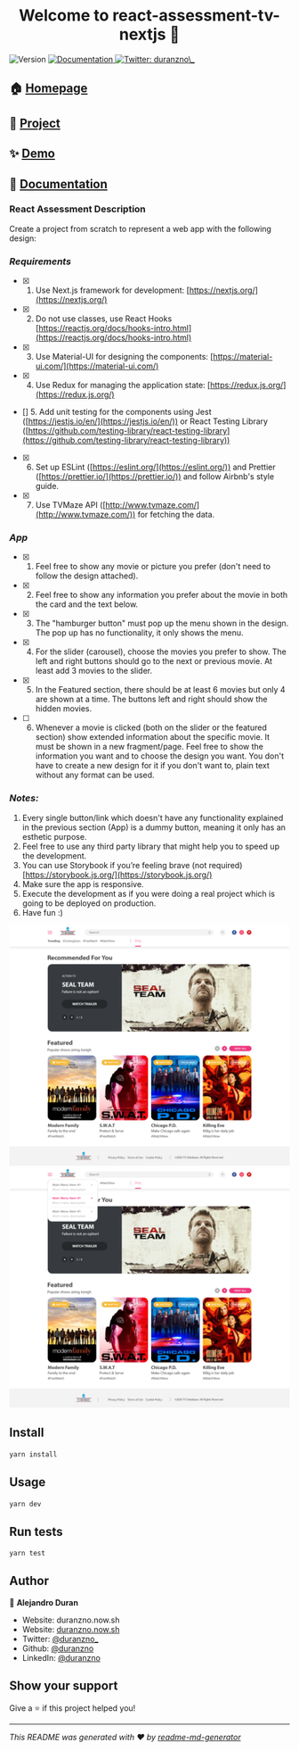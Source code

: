 <h1 align="center">Welcome to react-assessment-tv-nextjs 👋</h1>
<p>
  <img alt="Version" src="https://img.shields.io/badge/version-0.1.0-blue.svg?cacheSeconds=2592000" />
  <a href="www.google.com" target="_blank">
    <img alt="Documentation" src="https://img.shields.io/badge/documentation-yes-brightgreen.svg" />
  </a>
  <a href="https://twitter.com/duranzno\_" target="_blank">
    <img alt="Twitter: duranzno\_" src="https://img.shields.io/twitter/follow/duranzno_.svg?style=social" />
  </a>
</p>

## 🏠 [Homepage](https://github.com/Duranzno/react-assessment-tv-nextjs)

## 🚧 [Project](https://github.com/Duranzno/react-assessment-tv-nextjs/projects/1?fullscreen=true)

## ✨ [Demo](https://react-assessment-tv-nextjs.now.sh/)

## 📝 [Documentation](https://duranzno.github.io/react-assessment-tv-nextjs/)

### React Assessment Description

Create a project from scratch to represent a web app with the following design:

### _Requirements_

- [x] 1. Use Next.js framework for development: [https://nextjs.org/](https://nextjs.org/)

- [x] 2. Do not use classes, use React Hooks [https://reactjs.org/docs/hooks-intro.html](https://reactjs.org/docs/hooks-intro.html)
- [x] 3. Use Material-UI for designing the components: [https://material-ui.com/](https://material-ui.com/)
- [x] 4. Use Redux for managing the application state: [https://redux.js.org/](https://redux.js.org/)
- [] 5. Add unit testing for the components using Jest ([https://jestjs.io/en/](https://jestjs.io/en/)) or React Testing Library ([https://github.com/testing-library/react-testing-library](https://github.com/testing-library/react-testing-library))
- [x] 6. Set up ESLint ([https://eslint.org/](https://eslint.org/)) and Prettier ([https://prettier.io/](https://prettier.io/)) and follow Airbnb's style guide.
- [x] 7. Use TVMaze API ([http://www.tvmaze.com/](http://www.tvmaze.com/)) for fetching the data.

### _App_

- [x] 1. Feel free to show any movie or picture you prefer (don't need to follow the design attached).
- [x] 2. Feel free to show any information you prefer about the movie in both the card and the text below.
- [x] 3. The "hamburger button" must pop up the menu shown in the design. The pop up has no functionality, it only shows the menu.
- [x] 4. For the slider (carousel), choose the movies you prefer to show. The left and right buttons should go to the next or previous movie. At least add 3 movies to the slider.
- [x] 5. In the Featured section, there should be at least 6 movies but only 4 are shown at a time. The buttons left and right should show the hidden movies.
- [ ] 6. Whenever a movie is clicked (both on the slider or the featured section) show extended information about the specific movie. It must be shown in a new fragment/page. Feel free to show the information you want and to choose the design you want. You don't have to create a new design for it if you don't want to, plain text without any format can be used.

### _Notes:_

1. Every single button/link which doesn't have any functionality explained in the previous section (App) is a dummy button, meaning it only has an esthetic purpose.
2. Feel free to use any third party library that might help you to speed up the development.
3. You can use Storybook if you’re feeling brave (not required) [https://storybook.js.org/](https://storybook.js.org/)
4. Make sure the app is responsive.
5. Execute the development as if you were doing a real project which is going to be deployed on production.
6. Have fun :)

![](./.github/home.png)
![](./.github/home-with-menu-open.png)

## Install

```sh
yarn install
```

## Usage

```sh
yarn dev
```

## Run tests

```sh
yarn test
```

## Author

👤 **Alejandro Duran**

- Website: duranzno.now.sh
- Website: [duranzno.now.sh](https://duranzno.now.sh)
- Twitter: [@duranzno\_](https://twitter.com/duranzno_)
- Github: [@duranzno](https://github.com/duranzno)
- LinkedIn: [@duranzno](https://linkedin.com/in/duranzno)

## Show your support

Give a ⭐️ if this project helped you!

---

_This README was generated with ❤️ by [readme-md-generator](https://github.com/kefranabg/readme-md-generator)_
